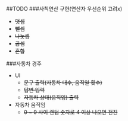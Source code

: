 ##TODO
###사칙연산 구현(연산자 우선순위 고려x)
- ~~덧셈~~
- ~~뺄셈~~
- ~~나눗셈~~
- ~~곱셈~~
- ~~혼합~~

###자동차 경주
- UI
    - ~~문구 출력(자동차 대수, 움직일 횟수)~~
    - ~~답변 입력~~
    - ~~자동차 상태(움직임) 출력~~
- 자동차 움직임
    - ~~0 ~ 9 사이 랜덤 숫자로 4 이상 나오면 전진~~ 
    